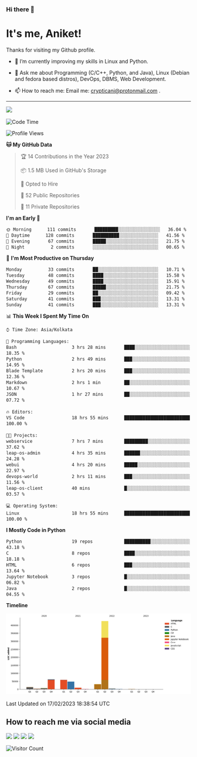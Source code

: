 ### Hi there 👋

   # It's me, Aniket!
   Thanks for visiting my Github profile.

<!--
**crypticani/crypticani** is a ✨ _special_ ✨ repository because its `README.md` (this file) appears on your GitHub profile. -->

- 🌱 I’m currently improving my skills in Linux and Python.

- 💬 Ask me about Programming (C/C++, Python, and Java), Linux (Debian and fedora based distros), DevOps, DBMS, Web Development.

- 📫 How to reach me: Email me: crypticani@protonmail.com .

---

<a href="#"><img src="https://github-readme-stats.vercel.app/api?username=crypticani&show_icons=true&hide_border=false&layout=default&theme=dracula&count_private=true"></a>

<!--START_SECTION:waka-->
![Code Time](http://img.shields.io/badge/Code%20Time-419%20hrs%2055%20mins-blue)

![Profile Views](http://img.shields.io/badge/Profile%20Views-7-blue)

**🐱 My GitHub Data** 

> 🏆 14 Contributions in the Year 2023
 > 
> 📦 1.5 MB Used in GitHub's Storage 
 > 
> 💼 Opted to Hire
 > 
> 📜 52 Public Repositories 
 > 
> 🔑 11 Private Repositories  
 > 
**I'm an Early 🐤** 

```text
🌞 Morning      111 commits       █████████░░░░░░░░░░░░░░░░   36.04 % 
🌆 Daytime      128 commits       ██████████░░░░░░░░░░░░░░░   41.56 % 
🌃 Evening       67 commits       █████░░░░░░░░░░░░░░░░░░░░   21.75 % 
🌙 Night          2 commits       ░░░░░░░░░░░░░░░░░░░░░░░░░   00.65 % 

```
📅 **I'm Most Productive on Thursday** 

```text
Monday          33 commits       ██░░░░░░░░░░░░░░░░░░░░░░░   10.71 % 
Tuesday         48 commits       ████░░░░░░░░░░░░░░░░░░░░░   15.58 % 
Wednesday       49 commits       ████░░░░░░░░░░░░░░░░░░░░░   15.91 % 
Thursday        67 commits       █████░░░░░░░░░░░░░░░░░░░░   21.75 % 
Friday          29 commits       ██░░░░░░░░░░░░░░░░░░░░░░░   09.42 % 
Saturday        41 commits       ███░░░░░░░░░░░░░░░░░░░░░░   13.31 % 
Sunday          41 commits       ███░░░░░░░░░░░░░░░░░░░░░░   13.31 % 

```


📊 **This Week I Spent My Time On** 

```text
⌚︎ Time Zone: Asia/Kolkata

💬 Programming Languages: 
Bash                     3 hrs 28 mins       ████░░░░░░░░░░░░░░░░░░░░░   18.35 % 
Python                   2 hrs 49 mins       ███░░░░░░░░░░░░░░░░░░░░░░   14.95 % 
Blade Template           2 hrs 20 mins       ███░░░░░░░░░░░░░░░░░░░░░░   12.36 % 
Markdown                 2 hrs 1 min         ██░░░░░░░░░░░░░░░░░░░░░░░   10.67 % 
JSON                     1 hr 27 mins        ██░░░░░░░░░░░░░░░░░░░░░░░   07.72 % 

🔥 Editors: 
VS Code                  18 hrs 55 mins      █████████████████████████   100.00 % 

🐱‍💻 Projects: 
webservice               7 hrs 7 mins        █████████░░░░░░░░░░░░░░░░   37.62 % 
leap-os-admin            4 hrs 35 mins       ██████░░░░░░░░░░░░░░░░░░░   24.28 % 
webui                    4 hrs 20 mins       █████░░░░░░░░░░░░░░░░░░░░   22.97 % 
devops-world             2 hrs 11 mins       ███░░░░░░░░░░░░░░░░░░░░░░   11.56 % 
leap-os-client           40 mins             █░░░░░░░░░░░░░░░░░░░░░░░░   03.57 % 

💻 Operating System: 
Linux                    18 hrs 55 mins      █████████████████████████   100.00 % 

```

**I Mostly Code in Python** 

```text
Python                   19 repos            ██████████░░░░░░░░░░░░░░░   43.18 % 
C                        8 repos             ████░░░░░░░░░░░░░░░░░░░░░   18.18 % 
HTML                     6 repos             ███░░░░░░░░░░░░░░░░░░░░░░   13.64 % 
Jupyter Notebook         3 repos             █░░░░░░░░░░░░░░░░░░░░░░░░   06.82 % 
Java                     2 repos             █░░░░░░░░░░░░░░░░░░░░░░░░   04.55 % 

```


**Timeline**

![Chart not found](https://raw.githubusercontent.com/crypticani/crypticani/master/charts/bar_graph.png) 


 Last Updated on 17/02/2023 18:38:54 UTC
<!--END_SECTION:waka-->

## How to reach me via social media
<p>
<a href="https://www.linkedin.com/in/crypticani/"><img src="https://img.shields.io/badge/-LinkedIn-blue?&style=for-the-badge&logo=linkedin&logoColor=white" height=30></a> 
<a href="https://twitter.com/crypticani"><img src="https://img.shields.io/badge/twitter-%231DA1F2.svg?&style=for-the-badge&logo=twitter&logoColor=white" height=30></a> 
<a href="https://www.quora.com/profile/Cryptic-Ani"><img src="https://img.shields.io/badge/-Quora-critical?&style=for-the-badge&logo=quora&logoColor=white" height=30></a>   
<a href="https://t.me/crypticani"><img src="https://img.shields.io/badge/-Telegram-informational?&style=for-the-badge&logo=telegram&logoColor=white" height=30></a> 

</p>

![Visitor Count](https://profile-counter.glitch.me/{crypticani}/count.svg)
